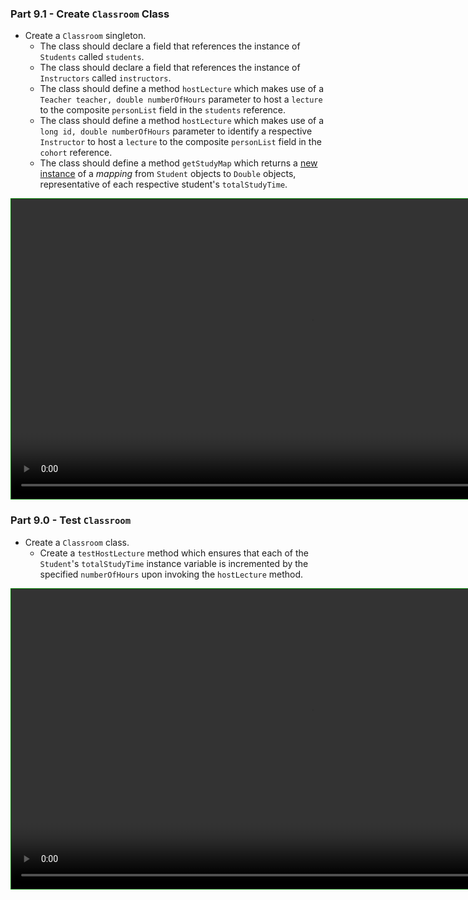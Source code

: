 ### Part 9.1 - Create `Classroom` Class
* Create a `Classroom` singleton.
	* The class should declare a field that references the instance of `Students` called `students`.
	* The class should declare a field that references the instance of `Instructors` called `instructors`.
	* The class should define a method `hostLecture` which makes use of a `Teacher teacher, double numberOfHours` parameter to host a `lecture` to the composite `personList` field in the `students` reference.
	* The class should define a method `hostLecture` which makes use of a `long id, double numberOfHours` parameter to identify a respective `Instructor` to host a `lecture` to the composite `personList` field in the `cohort` reference.
	* The class should define a method `getStudyMap` which returns a <u>new instance</u> of a _mapping_ from `Student` objects to `Double` objects, representative of each respective student's `totalStudyTime`.

<video width="device-width" height="480" style="border:1px solid green" controls>
  <source type="video/mp4" src="./tutorials/8.1_tutorial.mp4">
</video>

### Part 9.0 - Test `Classroom`
* Create a `Classroom` class.
	* Create a `testHostLecture` method which ensures that each of the `Student`'s `totalStudyTime` instance variable is incremented by the specified `numberOfHours` upon invoking the `hostLecture` method.

<video width="device-width" height="480" style="border:1px solid green" controls>
  <source type="video/mp4" src="./tutorials/8.2_tutorial.mp4">
</video>

